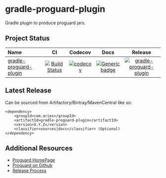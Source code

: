 # gradle-proguard-plugin

Gradle plugin to produce proguard jars.

## Project Status

| Name | CI | Codecov | Docs | Release |
| :--- | :---: | :---: | :---: | :---: |
| [gradle-proguard-plugin](https://github.com/project-aries/gradle-proguard-plugin/tree/master/projects/gradle-proguard-plugin) | [![Build Status](https://travis-ci.org/project-aries/gradle-proguard-plugin.svg?branch=master)](https://travis-ci.org/project-aries/gradle-proguard-plugin) | [![codecov](https://codecov.io/gh/project-aries/gradle-proguard-plugin/branch/master/graph/badge.svg)](https://codecov.io/gh/project-aries/gradle-proguard-plugin) | [![Generic badge](https://img.shields.io/badge/javadocs-latest-blue.svg)](http://htmlpreview.github.io/?https://github.com/project-aries/gradle-proguard-plugin/blob/gradle-proguard-plugin-gh-pages/docs/index.html) | [![gradle-proguard-plugin](https://api.bintray.com/packages/project-aries/libs-release-local/gradle-proguard-plugin/images/download.svg) ](https://bintray.com/project-aries/libs-release-local/gradle-proguard-plugin/_latestVersion) |

## Latest Release

Can be sourced from Artifactory/Bintray/MavenCentral like so:
```
<dependency>
    <groupId>com.aries</groupId>
    <artifactId>gradle-proguard-plugin</artifactId>
    <version>X.Y.Z</version>
    <classifier>sources|docs</classifier> (Optional)
</dependency>
```

## Additional Resources

* [Proguard HomePage](https://www.guardsquare.com/en/proguard)
* [Proguard on Github](https://github.com/johnjohndoe/ProGuard)
* [Release Process](https://github.com/project-aries/gradle-proguard-plugin/blob/master/docs/RELEASE_PROCESS.md)

